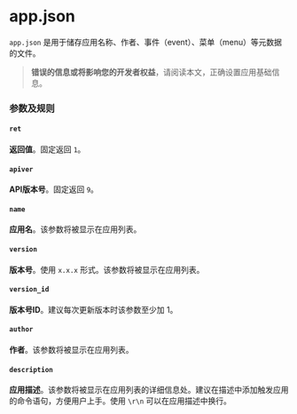# app.json

`app.json` 是用于储存应用名称、作者、事件（event）、菜单（menu）等元数据的文件。

> **错误的信息或将影响您的开发者权益**，请阅读本文，正确设置应用基础信息。

### 参数及规则 <a href="can-shu-ji-gui-ze" id="can-shu-ji-gui-ze"></a>

#### `ret` <a href="ret" id="ret"></a>

**返回值**。固定返回 `1`。

#### `apiver` <a href="apiver" id="apiver"></a>

**API版本号**。固定返回 `9`。

#### `name` <a href="name" id="name"></a>

**应用名**。该参数将被显示在应用列表。

#### `version` <a href="version" id="version"></a>

**版本号**。使用 `x.x.x` 形式。该参数将被显示在应用列表。

#### `version_id` <a href="version-id" id="version-id"></a>

**版本号ID**。建议每次更新版本时该参数至少加 1。

#### `author` <a href="author" id="author"></a>

**作者**。该参数将被显示在应用列表。

#### `description` <a href="description" id="description"></a>

**应用描述**。该参数将被显示在应用列表的详细信息处。建议在描述中添加触发应用的命令语句，方便用户上手。使用 `\r\n` 可以在应用描述中换行。
